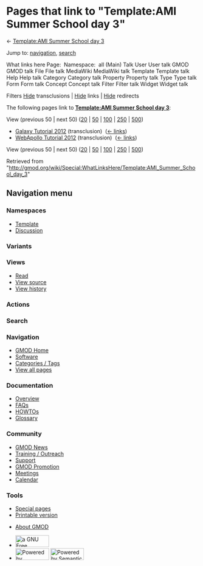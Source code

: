 <div id="mw-page-base" class="noprint">

</div>

<div id="mw-head-base" class="noprint">

</div>

<div id="content" class="mw-body" role="main">

<span id="top"></span>

<div id="mw-js-message" style="display:none;">

</div>



# <span dir="auto">Pages that link to "Template:AMI Summer School day 3"</span>

<div id="bodyContent">

<div id="contentSub">

← [Template:AMI Summer School day
3](/wiki/Template:AMI_Summer_School_day_3 "Template:AMI Summer School day 3")

</div>

<div id="jump-to-nav" class="mw-jump">

Jump to: [navigation](#mw-navigation), [search](#p-search)

</div>

<div id="mw-content-text">

What links here Page:  Namespace:  all (Main) Talk User User talk GMOD
GMOD talk File File talk MediaWiki MediaWiki talk Template Template talk
Help Help talk Category Category talk Property Property talk Type Type
talk Form Form talk Concept Concept talk Filter Filter talk Widget
Widget talk

Filters
[Hide](/mediawiki/index.php?title=Special:WhatLinksHere/Template:AMI_Summer_School_day_3&hidetrans=1 "Special:WhatLinksHere/Template:AMI Summer School day 3")
transclusions \|
[Hide](/mediawiki/index.php?title=Special:WhatLinksHere/Template:AMI_Summer_School_day_3&hidelinks=1 "Special:WhatLinksHere/Template:AMI Summer School day 3")
links \|
[Hide](/mediawiki/index.php?title=Special:WhatLinksHere/Template:AMI_Summer_School_day_3&hideredirs=1 "Special:WhatLinksHere/Template:AMI Summer School day 3")
redirects

The following pages link to **[Template:AMI Summer School day
3](/wiki/Template:AMI_Summer_School_day_3 "Template:AMI Summer School day 3")**:

View (previous 50 \| next 50)
([20](/mediawiki/index.php?title=Special:WhatLinksHere/Template:AMI_Summer_School_day_3&limit=20 "Special:WhatLinksHere/Template:AMI Summer School day 3")
\|
[50](/mediawiki/index.php?title=Special:WhatLinksHere/Template:AMI_Summer_School_day_3&limit=50 "Special:WhatLinksHere/Template:AMI Summer School day 3")
\|
[100](/mediawiki/index.php?title=Special:WhatLinksHere/Template:AMI_Summer_School_day_3&limit=100 "Special:WhatLinksHere/Template:AMI Summer School day 3")
\|
[250](/mediawiki/index.php?title=Special:WhatLinksHere/Template:AMI_Summer_School_day_3&limit=250 "Special:WhatLinksHere/Template:AMI Summer School day 3")
\|
[500](/mediawiki/index.php?title=Special:WhatLinksHere/Template:AMI_Summer_School_day_3&limit=500 "Special:WhatLinksHere/Template:AMI Summer School day 3"))

- [Galaxy Tutorial
  2012](/wiki/Galaxy_Tutorial_2012 "Galaxy Tutorial 2012")
  (transclusion) ‎ <span class="mw-whatlinkshere-tools">([←
  links](/mediawiki/index.php?title=Special:WhatLinksHere&target=Galaxy+Tutorial+2012 "Special:WhatLinksHere"))</span>
- [WebApollo Tutorial
  2012](/wiki/WebApollo_Tutorial_2012 "WebApollo Tutorial 2012")
  (transclusion) ‎ <span class="mw-whatlinkshere-tools">([←
  links](/mediawiki/index.php?title=Special:WhatLinksHere&target=WebApollo+Tutorial+2012 "Special:WhatLinksHere"))</span>

View (previous 50 \| next 50)
([20](/mediawiki/index.php?title=Special:WhatLinksHere/Template:AMI_Summer_School_day_3&limit=20 "Special:WhatLinksHere/Template:AMI Summer School day 3")
\|
[50](/mediawiki/index.php?title=Special:WhatLinksHere/Template:AMI_Summer_School_day_3&limit=50 "Special:WhatLinksHere/Template:AMI Summer School day 3")
\|
[100](/mediawiki/index.php?title=Special:WhatLinksHere/Template:AMI_Summer_School_day_3&limit=100 "Special:WhatLinksHere/Template:AMI Summer School day 3")
\|
[250](/mediawiki/index.php?title=Special:WhatLinksHere/Template:AMI_Summer_School_day_3&limit=250 "Special:WhatLinksHere/Template:AMI Summer School day 3")
\|
[500](/mediawiki/index.php?title=Special:WhatLinksHere/Template:AMI_Summer_School_day_3&limit=500 "Special:WhatLinksHere/Template:AMI Summer School day 3"))

</div>

<div class="printfooter">

Retrieved from
"<http://gmod.org/wiki/Special:WhatLinksHere/Template:AMI_Summer_School_day_3>"

</div>

<div id="catlinks" class="catlinks catlinks-allhidden">

</div>

<div class="visualClear">

</div>

</div>

</div>

<div id="mw-navigation">

## Navigation menu

<div id="mw-head">



<div id="left-navigation">

<div id="p-namespaces" class="vectorTabs" role="navigation"
aria-labelledby="p-namespaces-label">

### Namespaces

- <span id="ca-nstab-template"><a href="/wiki/Template:AMI_Summer_School_day_3" accesskey="c"
  title="View the template [c]">Template</a></span>
- <span id="ca-talk"><a
  href="/mediawiki/index.php?title=Template_talk:AMI_Summer_School_day_3&amp;action=edit&amp;redlink=1"
  accesskey="t"
  title="Discussion about the content page [t]">Discussion</a></span>

</div>

<div id="p-variants" class="vectorMenu emptyPortlet" role="navigation"
aria-labelledby="p-variants-label">

### 

### Variants[](#)

<div class="menu">

</div>

</div>

</div>

<div id="right-navigation">

<div id="p-views" class="vectorTabs" role="navigation"
aria-labelledby="p-views-label">

### Views

- <span id="ca-view">[Read](/wiki/Template:AMI_Summer_School_day_3)</span>
- <span id="ca-viewsource"><a
  href="/mediawiki/index.php?title=Template:AMI_Summer_School_day_3&amp;action=edit"
  accesskey="e" title="This page is protected.
  You can view its source [e]">View source</a></span>
- <span id="ca-history"><a
  href="/mediawiki/index.php?title=Template:AMI_Summer_School_day_3&amp;action=history"
  accesskey="h" title="Past revisions of this page [h]">View history</a></span>

</div>

<div id="p-cactions" class="vectorMenu emptyPortlet" role="navigation"
aria-labelledby="p-cactions-label">

### Actions[](#)

<div class="menu">

</div>

</div>

<div id="p-search" role="search">

### Search

<div id="simpleSearch">

</div>

</div>

</div>

</div>

<div id="mw-panel">

<div id="p-logo" role="banner">

<a href="/wiki/Main_Page"
style="background-image: url(http://gmod.org/images/GMOD-cogs.png);"
title="Visit the main page"></a>

</div>

<div id="p-Navigation" class="portal" role="navigation"
aria-labelledby="p-Navigation-label">

### Navigation

<div class="body">

- <span id="n-GMOD-Home">[GMOD Home](/wiki/Main_Page)</span>
- <span id="n-Software">[Software](/wiki/GMOD_Components)</span>
- <span id="n-Categories-.2F-Tags">[Categories /
  Tags](/wiki/Categories)</span>
- <span id="n-View-all-pages">[View all
  pages](/wiki/Special:AllPages)</span>

</div>

</div>

<div id="p-Documentation" class="portal" role="navigation"
aria-labelledby="p-Documentation-label">

### Documentation

<div class="body">

- <span id="n-Overview">[Overview](/wiki/Overview)</span>
- <span id="n-FAQs">[FAQs](/wiki/Category:FAQ)</span>
- <span id="n-HOWTOs">[HOWTOs](/wiki/Category:HOWTO)</span>
- <span id="n-Glossary">[Glossary](/wiki/Glossary)</span>

</div>

</div>

<div id="p-Community" class="portal" role="navigation"
aria-labelledby="p-Community-label">

### Community

<div class="body">

- <span id="n-GMOD-News">[GMOD News](/wiki/GMOD_News)</span>
- <span id="n-Training-.2F-Outreach">[Training /
  Outreach](/wiki/Training_and_Outreach)</span>
- <span id="n-Support">[Support](/wiki/Support)</span>
- <span id="n-GMOD-Promotion">[GMOD
  Promotion](/wiki/GMOD_Promotion)</span>
- <span id="n-Meetings">[Meetings](/wiki/Meetings)</span>
- <span id="n-Calendar">[Calendar](/wiki/Calendar)</span>

</div>

</div>

<div id="p-tb" class="portal" role="navigation"
aria-labelledby="p-tb-label">

### Tools

<div class="body">

- <span id="t-specialpages"><a href="/wiki/Special:SpecialPages" accesskey="q"
  title="A list of all special pages [q]">Special pages</a></span>
- <span id="t-print"><a
  href="/mediawiki/index.php?title=Special:WhatLinksHere/Template:AMI_Summer_School_day_3&amp;printable=yes"
  rel="alternate" accesskey="p"
  title="Printable version of this page [p]">Printable version</a></span>

</div>

</div>

</div>

</div>

<div id="footer" role="contentinfo">

- <span id="footer-places-about">[About
  GMOD](/wiki/GMOD:About "GMOD:About")</span>

<!-- -->

- <span id="footer-copyrightico">[<img src="http://www.gnu.org/graphics/gfdl-logo-small.png" width="88"
  height="31" alt="a GNU Free Documentation License" />](http://www.gnu.org/licenses/fdl-1.3.html)</span>
- <span id="footer-poweredbyico">[<img src="/mediawiki/skins/common/images/poweredby_mediawiki_88x31.png"
  width="88" height="31" alt="Powered by MediaWiki" />](//www.mediawiki.org/)
  [<img
  src="/mediawiki/extensions/SemanticMediaWiki/includes/../resources/images/smw_button.png"
  width="88" height="31" alt="Powered by Semantic MediaWiki" />](https://www.semantic-mediawiki.org/wiki/Semantic_MediaWiki)</span>

<div style="clear:both">

</div>

</div>
